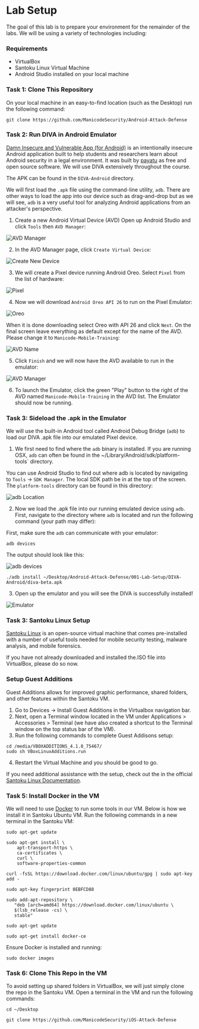 # Lab Setup
The goal of this lab is to prepare your environment for the remainder of the labs. We will be using a variety of technologies including:

### Requirements
- VirtualBox
- Santoku Linux Virtual Machine
- Android Studio installed on your local machine

### Task 1: Clone This Repository
On your local machine in an easy-to-find location (such as the Desktop) run the following command:
```
git clone https://github.com/ManicodeSecurity/Android-Attack-Defense
```

### Task 2: Run DIVA in Android Emulator
[Damn Insecure and Vulnerable App (for Android)](https://github.com/payatu/diva-android) is an intentionally insecure Android application built to help students and researchers learn about Android security in a legal environment. It was built by [payatu](https://github.com/payatu) as free and open source software. We will use DIVA extensively throughout the course. 

The APK can be found in the `DIVA-Android` directory.

We will first load the `.apk` file using the command-line utility, `adb`. There are other ways to load the app into our device such as drag-and-drop but as we will see, `adb` is a very useful tool for analyzing Android applications from an attacker's perspective. 

1. Create a new Android Virtual Device (AVD)
Open up Android Studio and click `Tools` then `AVD Manager`:

![AVD Manager](../images/avd_manager.png?raw=true "AVD Manager")

2. In the AVD Manager page, click `Create Virtual Device`:

![Create New Device](../images/Create_New_Device.png?raw=true "Create New Device")

3. We will create a Pixel device running Android Oreo. Select `Pixel` from the list of hardware:

![Pixel](../images/Pixel_Hardware.png?raw=true "Pixel Hardware")

4. Now we will download `Android Oreo API 26` to run on the Pixel Emulator:

![Oreo](../images/Oreo_API_26.png?raw=true "Oreo")

When it is done downloading select Oreo with API 26 and click `Next`. On the final screen leave everything as default except for the name of the AVD. Please change it to `Manicode-Mobile-Training`:

![AVD Name](../images/AVD-Name.png?raw=true "AVD Name")

5. Click `Finish` and we will now have the AVD available to run in the emulator:


![AVD Manager](../images/AVD_List.png?raw=true "AVD List")

6. To launch the Emulator, click the green "Play" button to the right of the AVD named `Manicode-Mobile-Training` in the AVD list. The Emulator should now be running.

### Task 3: Sideload the .apk in the Emulator   

We will use the built-in Android tool called Android Debug Bridge (`adb`) to load our DIVA .apk file into our emulated Pixel device.

1. We first need to find where the `adb` binary is installed. If you are running OSX, `adb` can often be found in the ~/Library/Android/sdk/platform-tools` directory. 

You can use Android Studio to find out where adb is located by navigating to `Tools` -> `SDK Manager`. The local SDK path be in at the top of the screen. The `platform-tools` directory can be found in this directory:

![adb Location](../images/adb_location.png?raw=true "adb Location")

2. Now we load the .apk file into our running emulated device using `adb`. First, navigate to the directory where `adb` is located and run the following command (your path may differ):

First, make sure the `adb` can communicate with your emulator:
```
adb devices 
```
The output should look like this:

![adb devices](../images/adb_devices.png?raw=true "adb devices")

```
./adb install ~/Desktop/Android-Attack-Defense/001-Lab-Setup/DIVA-Android/diva-beta.apk
```

3. Open up the emulator and you will see the DIVA is successfully installed!

![Emulator](../images/emulator.png?raw=true "Emulator")

### Task 3: Santoku Linux Setup
[Santoku Linux](https://santoku-linux.com/) is an open-source virtual machine that comes pre-installed with a number of useful tools needed for mobile security testing, malware analysis, and mobile forensics. 

If you have not already downloaded and installed the.ISO file into VirtualBox, please do so now. 

### Setup Guest Additions

Guest Additions  allows for improved graphic performance, shared folders, and other features within the Santoku VM.

1. Go to Devices -> Install Guest Additions in the Virtualbox navigation bar.
2. Next, open a Terminal window located in the VM under Applications > Accessories > Terminal (we have also created a shortcut to the Terminal window on the top status bar of the VM). 
3. Run the following commands to complete Guest Addisons setup:
```
cd /media/VBOXADDITIONS_4.1.8_75467/
sudo sh VBoxLinuxAdditions.run
```
4. Restart the Virtual Machine and you should be good to go.

If you need additional assistance with the setup, check out the in the official [Santoku Linux Documentation](https://santoku-linux.com/howto/installing-santoku/installing-santoku-in-a-virtual-machine/).

### Task 5: Install Docker in the VM
We will need to use [Docker](https://www.docker.com/) to run some tools in our VM. Below is how we install it in Santoku Ubuntu VM. Run the following commands in a new terminal in the Santoku VM:


```
sudo apt-get update

sudo apt-get install \
    apt-transport-https \
    ca-certificates \
    curl \
    software-properties-common

curl -fsSL https://download.docker.com/linux/ubuntu/gpg | sudo apt-key add -

sudo apt-key fingerprint 0EBFCD88

sudo add-apt-repository \
   "deb [arch=amd64] https://download.docker.com/linux/ubuntu \
   $(lsb_release -cs) \
   stable"

sudo apt-get update

sudo apt-get install docker-ce
```

Ensure Docker is installed and running:
```
sudo docker images
```

### Task 6: Clone This Repo in the VM

To avoid setting up shared folders in VirtualBox, we will just simply clone the repo in the Santoku VM. Open a terminal in the VM and run the following commands:

```
cd ~/Desktop

git clone https://github.com/ManicodeSecurity/iOS-Attack-Defense
```




